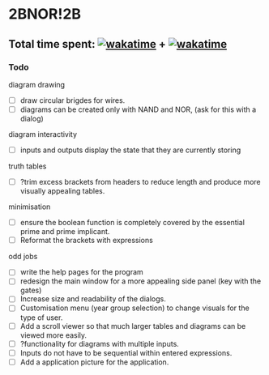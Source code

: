 # 2BNOR!2B

Total time spent: [![wakatime](https://wakatime.com/badge/user/8eec35f3-fd84-49c8-835b-b417c4509a9a/project/018bba66-c7a6-493e-a108-66e509c4020f.svg)](https://wakatime.com/badge/user/8eec35f3-fd84-49c8-835b-b417c4509a9a/project/018bba66-c7a6-493e-a108-66e509c4020f) + [![wakatime](https://wakatime.com/badge/user/8eec35f3-fd84-49c8-835b-b417c4509a9a/project/018d7a5a-dbe8-4f88-9e35-a3a980547b28.svg)](https://wakatime.com/badge/user/8eec35f3-fd84-49c8-835b-b417c4509a9a/project/018d7a5a-dbe8-4f88-9e35-a3a980547b28)
---

### Todo
diagram drawing 
- [ ] draw circular brigdes for wires. 
- [ ] diagrams can be created only with NAND and NOR, (ask for this with a dialog)

diagram interactivity
- [ ] inputs and outputs display the state that they are currently storing 

truth tables 
- [ ] ?trim excess brackets from headers to reduce length and produce more visually appealing tables. 

minimisation 
- [ ] ensure the boolean function is completely covered by the essential prime and prime implicant. 
- [ ] Reformat the brackets with expressions

odd jobs 
- [ ] write the help pages for the program 
- [ ] redesign the main window for a more appealing side panel (key with the gates) 
- [ ] Increase size and readability of the dialogs. 
- [ ] Customisation menu (year group selection) to change visuals for the type of user. 
- [ ] Add a scroll viewer so that much larger tables and diagrams can be viewed more easily. 
- [ ] ?functionality for diagrams with multiple inputs. 
- [ ] Inputs do not have to be sequential within entered expressions. 
- [ ] Add a application picture for the application. 
